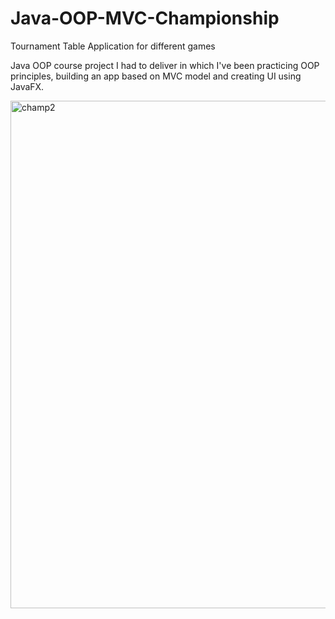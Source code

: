 # Java-OOP-MVC-Championship
Tournament Table Application for different games

Java OOP course project I had to deliver in which I've been practicing OOP principles, building an app based on MVC model and creating UI using JavaFX.

<img width="812" alt="champ2" src="https://user-images.githubusercontent.com/88583978/150607302-f831d98f-14d9-4676-99cf-04f71ef4cad5.png">
